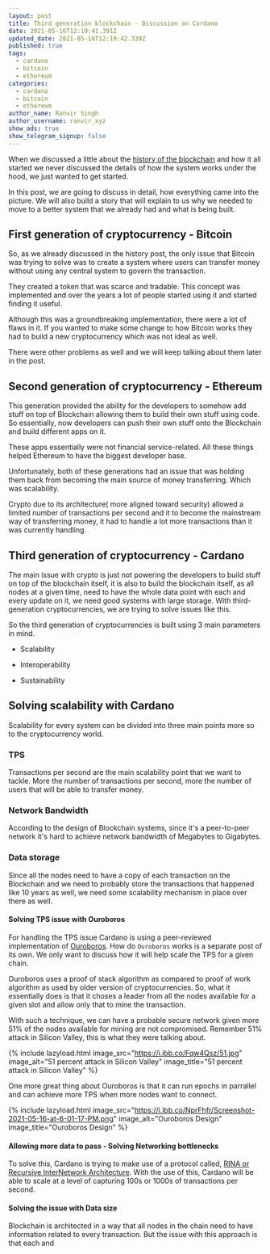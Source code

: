 ```yaml
---
layout: post
title: Third generation blockchain - Discussion on Cardano
date: 2021-05-16T12:19:41.391Z
updated_date: 2021-05-16T12:19:42.339Z
published: true
tags:
  - cardano
  - bitcoin
  - ethereum
categories:
  - cardano
  - bitcoin
  - ethereum
author_name: Ranvir Singh
author_username: ranvir_xyz
show_ads: true
show_telegram_signup: false
---
```

When we discussed a little about the [history of the blockchain](https://blockchain-dev.xyz/brief-history-of-blockchain/) and how it all started we never discussed the details of how the system works under the hood, we just wanted to get started.

In this post, we are going to discuss in detail, how everything came into the picture. We will also build a story that will explain to us why we needed to move to a better system that we already had and what is being built.

## First generation of cryptocurrency - Bitcoin

So, as we already discussed in the history post, the only issue that Bitcoin was trying to solve was to create a system where users can transfer money without using any central system to govern the transaction.

They created a token that was scarce and tradable. This concept was implemented and over the years a lot of people started using it and started finding it useful.

Although this was a groundbreaking implementation, there were a lot of flaws in it. If you wanted to make some change to how Bitcoin works they had to build a new cryptocurrency which was not ideal as well.

There were other problems as well and we will keep talking about them later in the post.

## Second generation of cryptocurrency - Ethereum

This generation provided the ability for the developers to somehow add stuff on top of Blockchain allowing them to build their own stuff using code. So essentially, now developers can push their own stuff onto the Blockchain and build different apps on it.

These apps essentially were not financial service-related. All these things helped Ethereum to have the biggest developer base.

Unfortunately, both of these generations had an issue that was holding them back from becoming the main source of money transferring. Which was scalability.

Crypto due to its architecture( more aligned toward security) allowed a limited number of transactions per second and it to become the mainstream way of transferring money, it had to handle a lot more transactions than it was currently handling.

## Third generation of cryptocurrency - Cardano

The main issue with crypto is just not powering the developers to build stuff on top of the blockchain itself, it is also to build the blockchain itself, as all nodes at a given time, need to have the whole data point with each and every update on it, we need good systems with large storage. With third-generation cryptocurrencies, we are trying to solve issues like this.

So the third generation of cryptocurrencies is built using 3 main parameters in mind.

* Scalability

* Interoperability

* Sustainability

## Solving scalability with Cardano

Scalability for every system can be divided into three main points more so to the cryptocurrency world.

### TPS

Transactions per second are the main scalability point that we want to tackle. More the number of transactions per second, more the number of users that will be able to transfer money.

### Network Bandwidth

According to the design of Blockchain systems, since it's a peer-to-peer network it's hard to achieve network bandwidth of Megabytes to Gigabytes.

### Data storage

Since all the nodes need to have a copy of each transaction on the Blockchain and we need to probably store the transactions that happened like 10 years as well, we need some scalability mechanism in place over there as well.

#### Solving TPS issue with Ouroboros

For handling the TPS issue Cardano is using a peer-reviewed implementation of [Ouroboros](https://cardano.org/ouroboros/). How do `Ouroboros` works is a separate post of its own. We only want to discuss how it will help scale the TPS for a given chain.

Ouroboros uses a proof of stack algorithm as compared to proof of work algorithm as used by older version of cryptocurrencies. So, what it essentially does is that it choses a leader from all the nodes available for a given slot and allow only that to mine the transaction.

With such a technique, we can have a probable secure network given more 51% of the nodes available for mining are not compromised. Remember 51% attack in Silicon Valley, this is what they were talking about.

{% include lazyload.html image_src="https://i.ibb.co/Fqw4Qsz/51.jpg" image_alt="51 percent attack in Silicon Valley" image_title="51 percent attack in Silicon Valley" %}

One more great thing about Ouroboros is that it can run epochs in parrallel and can achieve more TPS when more nodes want to connect.

{% include lazyload.html image_src="https://i.ibb.co/NprFhfr/Screenshot-2021-05-16-at-6-01-17-PM.png" image_alt="Ouroboros Design" image_title="Ouroboros Design" %}

#### Allowing more data to pass - Solving Networking bottlenecks

To solve this, Cardano is trying to make use of a protocol called, [RINA or Recursive InterNetwork Architecture](https://www.martingeddes.com/think-tank/network-architecture-research-tcp-ip-vs-rina/). With the use of this, Cardano will be able to scale at a level of capturing 100s or 1000s of transactions per second.

#### Solving the issue with Data size

Blockchain is architected in a way that all nodes in the chain need to have information related to every transaction. But the issue with this approach is that each and 